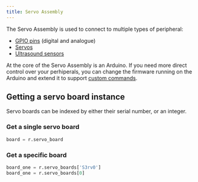 ```yaml
---
title: Servo Assembly
---
```


The Servo Assembly is used to connect to multiple types of peripheral:

- [GPIO pins](gpio) (digital and analogue)
- [Servos](servos)
- [Ultrasound sensors](ultrasound)

At the core of the Servo Assembly is an Arduino. If you need more direct control
over your perhiperals, you can change the firmware running on the Arduino and
extend it to support [custom commands](arduino-commands).

## Getting a servo board instance

Servo boards can be indexed by either their serial number, or an integer.

### Get a single servo board
```python
board = r.servo_board
```

### Get a specific board
```python
board_one = r.servo_boards['S3rv0']
board_one = r.servo_boards[0]
```
